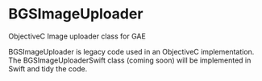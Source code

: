 # BGSImageUploader
ObjectiveC Image uploader class for GAE

BGSImageUploader is legacy code used in an ObjectiveC implementation.  The BGSImageUploaderSwift class (coming soon) will be implemented in Swift and tidy the code.

